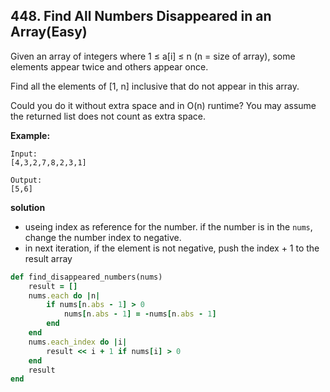 ## 448. Find All Numbers Disappeared in an Array(Easy)

Given an array of integers where 1 ≤ a[i] ≤ n (n = size of array), some elements appear twice and others appear once.

Find all the elements of [1, n] inclusive that do not appear in this array.

Could you do it without extra space and in O(n) runtime? You may assume the returned list does not count as extra space.

__Example:__
```
Input:
[4,3,2,7,8,2,3,1]

Output:
[5,6]
```
__solution__
- useing index as reference for the number. if the number is in the `nums`, change the number index to negative.
- in next iteration, if the element is not negative, push the index + 1 to the result array

```ruby
def find_disappeared_numbers(nums)
    result = []
    nums.each do |n|
        if nums[n.abs - 1] > 0
            nums[n.abs - 1] = -nums[n.abs - 1]
        end
    end
    nums.each_index do |i|
        result << i + 1 if nums[i] > 0
    end
    result
end
```
